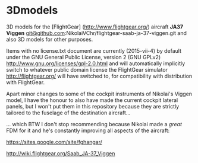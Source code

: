 # 3Dmodels
3D models for the [FlightGear] (http://www.flightgear.org/) aircraft **JA37 Viggen** git@github.com:NikolaiVChr/flightgear-saab-ja-37-viggen.git
and also 3D models for other purposes.

Items with no license.txt document are currently (2015-vii-4) by default under the GNU General Public License, version 2 (GNU GPLv2) http://www.gnu.org/licenses/gpl-2.0.html
and will automatically implicitly switch to whatever public domain license the FlightGear simulator http://flightgear.org/ will have switched to, for compatibility with
distribution with FlightGear.

Apart minor changes to some of the cockpit instruments of Nikolai's Viggen model, I have the honour to also have made the current cockpit lateral panels, but I won't put them
in this repository because they are strictly tailored to the fuselage of the destination aircraft...

... which BTW I don't stop recommending because Nikolai made a *great* FDM for it and he's constantly improving all aspects of the aircraft:

https://sites.google.com/site/fghangar/

http://wiki.flightgear.org/Saab_JA-37_Viggen




 